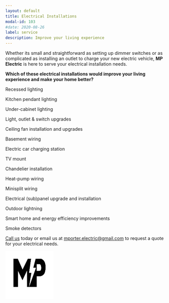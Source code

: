 ```yaml
---
layout: default
title: Electrical Installations
modal-id: 103
#date: 2020-08-26
label: service
description: Improve your living experience
---
```


Whether its small and straightforward as setting up dimmer switches or as complicated as installing an outlet to charge your new electric vehicle, **MP Electric** is here to serve your electrical installation needs.

__Which of these electrical installations would improve your living experience and make your home better?__

Recessed lighting

Kitchen pendant lighting

Under-cabinet lighting

Light, outlet & switch upgrades

Ceiling fan installation and upgrades

Basement wiring

Electric car charging station

TV mount

Chandelier installation

Heat-pump wiring

Minisplit wiring

Electrical (sub)panel upgrade and installation

Outdoor lightning

Smart home and energy efficiency improvements

Smoke detectors

[Call us](tel:+14046677970) today or email us at mporter.electric@gmail.com to request a quote for your electrical needs.

<img align="center" src="/img/mp-black-small.svg" width="150" height="150">
